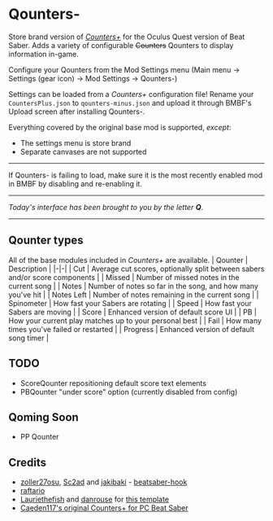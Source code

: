 # Qounters-

Store brand version of [*Counters+*](https://github.com/Caeden117/CountersPlus) for the Oculus Quest version of Beat Saber. Adds a variety of configurable ~~Counters~~ Qounters to display information in-game.

Configure your Qounters from the Mod Settings menu (Main menu → Settings (gear icon) → Mod Settings → Qounters-)

Settings can be loaded from a *Counters+* configuration file! Rename your `CountersPlus.json` to `qounters-minus.json` and upload it through BMBF's Upload screen after installing Qounters-.

Everything covered by the original base mod is supported, *except*:
- The settings menu is store brand
- Separate canvases are not supported

---

If Qounters- is failing to load, make sure it is the most recently enabled mod in BMBF by disabling and re-enabling it.

---

*Today's interface has been brought to you by the letter **Q***.

---

## Qounter types
All of the base modules included in *Counters+* are available.
| Qounter | Description |
|-|-|
| Cut | Average cut scores, optionally split between sabers and/or score components |
| Missed | Number of missed notes in the current song |
| Notes | Number of notes so far in the song, and how many you've hit |
| Notes Left | Number of notes remaining in the current song |
| Spinometer | How fast your Sabers are rotating |
| Speed | How fast your Sabers are moving |
| Score | Enhanced version of default score UI |
| PB | How your current play matches up to your personal best |
| Fail | How many times you've failed or restarted |
| Progress | Enhanced version of default song timer |

## TODO
- ScoreQounter repositioning default score text elements
- PBQounter "under score" option (currently disabled from config)

## Qoming Soon
- PP Qounter

## Credits

* [zoller27osu](https://github.com/zoller27osu), [Sc2ad](https://github.com/Sc2ad) and [jakibaki](https://github.com/jakibaki) - [beatsaber-hook](https://github.com/sc2ad/beatsaber-hook)
* [raftario](https://github.com/raftario)
* [Lauriethefish](https://github.com/Lauriethefish) and [danrouse](https://github.com/danrouse) for [this template](https://github.com/Lauriethefish/quest-mod-template)
* [Caeden117's original Counters+ for PC Beat Saber](https://github.com/Caeden117/CountersPlus)
